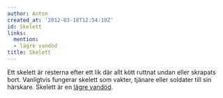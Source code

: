 ```yaml
---
author: Anton
created_at: '2012-03-18T12:54:10Z'
id: Skelett
links:
  mention:
  - lägre vandöd
title: Skelett
---
```


Ett skelett är resterna efter ett lik där allt kött ruttnat undan eller skrapats bort. Vanligtvis
fungerar skelett som vakter, tjänare eller soldater till sin härskare. Skelett är en [lägre vandöd].

  [lägre vandöd]: lägre_vandöd
